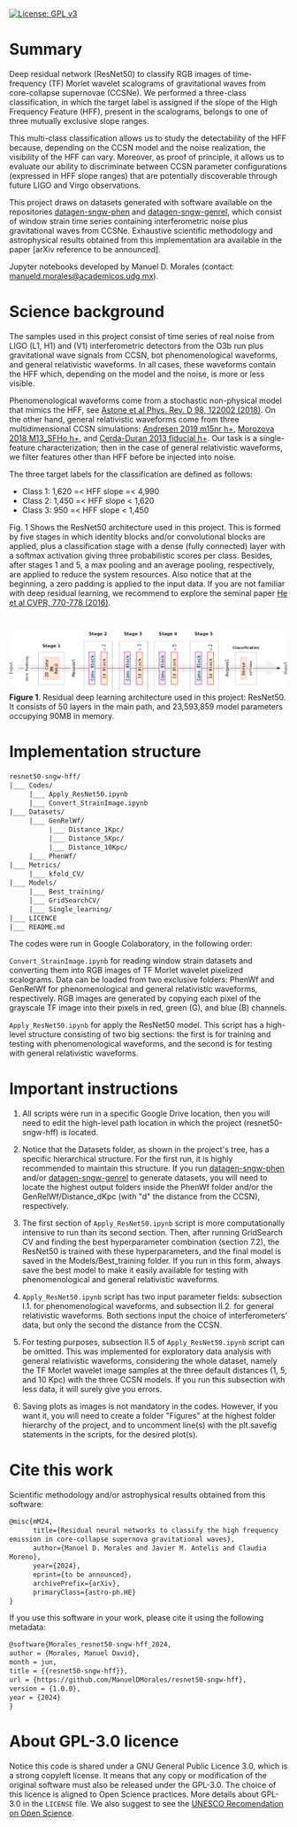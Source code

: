 [![License: GPL v3](https://img.shields.io/badge/License-GPLv3-blue.svg)](https://www.gnu.org/licenses/gpl-3.0)

# Summary

Deep residual network (ResNet50) to classify RGB images of time-frequency (TF) Morlet wavelet scalograms of gravitational waves from core-collapse supernovae (CCSNe). We performed a three-class classification, in which the target label is assigned if the slope of the High Frequency Feature (HFF), present in the scalograms, belongs to one of three mutually exclusive slope ranges.

This multi-class classification allows us to study the detectability of the HFF because, depending on the CCSN model and the noise realization, the visibility of the HFF can vary. Moreover, as proof of principle, it allows us to evaluate our ability to discriminate between CCSN parameter configurations (expressed in HFF slope ranges) that are potentially discoverable through future LIGO and Virgo observations.

This project draws on datasets generated with software available on the repositories [datagen-sngw-phen](https://github.com/ManuelDMorales/datagen-sngw-phen) and [datagen-sngw-genrel](https://github.com/ManuelDMorales/datagen-sngw-genrel), which consist of window strain time series containing interferometric noise plus gravitational waves from CCSNe. Exhaustive scientific methodology and astrophysical results obtained from this implementation ara available in the paper [arXiv reference to be announced].

Jupyter notebooks developed by Manuel D. Morales (contact: <manueld.morales@academicos.udg.mx>).

# Science background

The samples used in this project consist of time series of real noise from LIGO (L1, H1) and (V1) interferometric detectors from the O3b run plus gravitational wave signals from CCSN, bot phenomenological waveforms, and general relativistic waveforms. In all cases, these waveforms contain the HFF which, depending on the model and the noise, is more or less visible.

Phenomenological waveforms come from a stochastic non-physical model that mimics the HFF, see [Astone et al Phys. Rev. D 98, 122002 (2018)](https://doi.org/10.1103/PhysRevD.98.122002). On the other hand, general relativistic waveforms come from three multidimensional CCSN simulations: [Andresen 2019 m15nr h+](https://doi.org/10.1093/mnras/stz990), [Morozova 2018 M13_SFHo h+](https://doi.org/10.3847/1538-4357/aac5f1), and [Cerda-Duran 2013 fiducial h+](https://iopscience.iop.org/article/10.1088/2041-8205/779/2/L18). Our task is a single-feature characterization; then in the case of general relativistic waveforms, we filter features other than HFF before be injected into noise.

The three target labels for the classification are defined as follows:

- Class 1:  1,620 =< HFF slope =< 4,990
- Class 2: 1,450 =< HFF slope < 1,620
- Class 3: 950 =< HFF slope < 1,450

Fig. 1 Shows the ResNet50 architecture used in this project. This is formed by five stages in which identity blocks and/or convolutional blocks are applied, plus a classification stage with a dense (fully connected) layer with a softmax activation giving three probabilistic scores per class. Besides, after stages 1 and 5, a max pooling and an average pooling, respectively, are applied to reduce the system resources. Also notice that at the beginning, a zero padding is applied to the input data. If you are not familiar with deep residual learning, we recommend to explore the seminal paper [He et al CVPR, 770-778 (2016)](https://doi.org/10.1109/CVPR.2016.90).

<br/>

![ResNet50](Pictures/ResNet50_complete.png)
<b>Figure 1</b>. Residual deep learning architecture used in this project: ResNet50. It consists of 50 layers in the main path, and 23,593,859 model parameters occupying 90MB in memory.

# Implementation structure

```
resnet50-sngw-hff/
|___ Codes/
     |___ Apply_ResNet50.ipynb
     |___ Convert_StrainImage.ipynb
|___ Datasets/
     |___ GenRelWf/
          |___ Distance_1Kpc/
          |___ Distance_5Kpc/
          |___ Distance_10Kpc/
     |___ PhenWf/
|___ Metrics/
     |___ kfold_CV/
|___ Models/
     |___ Best_training/
     |___ GridSearchCV/
     |___ Single_learning/
|___ LICENCE
|___ README.md
```

The codes were run in Google Colaboratory, in the following order:

`Convert_StrainImage.ipynb` for reading window strain datasets and converting them into RGB images of TF Morlet wavelet pixelized scalograms. Data can be loaded from two exclusive folders: PhenWf and GenRelWf for phenomenological and general relativistic waveforms, respectively. RGB images are generated by copying each pixel of the grayscale TF image into their pixels in red, green (G), and blue (B) channels.

`Apply_ResNet50.ipynb` for apply the ResNet50 model. This script has a high-level structure consisting of two big sections: the first is for training and testing with phenomenological waveforms, and the second is for testing with general relativistic waveforms.

# Important instructions

1. All scripts were run in a specific Google Drive location, then you will need to edit the high-level path location in which the project (resnet50-sngw-hff) is located.
   
2. Notice that the Datasets folder, as shown in the project's tree, has a specific hierarchical structure. For the first run, it is highly recommended to maintain this structure. If you run [datagen-sngw-phen](https://github.com/ManuelDMorales/datagen-sngw-phen) and/or [datagen-sngw-genrel](https://github.com/ManuelDMorales/datagen-sngw-genrel) to generate datasets, you will need to locate the highest output folders inside the PhenWf folder and/or the GenRelWf/Distance_dKpc (with "d" the distance from the CCSN), respectively.

3. The first section of `Apply_ResNet50.ipynb` script is more computationally intensive to run than its second section. Then, after running GridSearch CV and finding the best hyperparameter combination (section 7.2), the ResNet50 is trained with these hyperparameters, and the final model is saved in the Models/Best_training folder. If you run in this form, always save the best model to make it easily available for testing with phenomenological and general relativistic waveforms.

5. `Apply_ResNet50.ipynb` script has two input parameter fields: subsection I.1. for phenomenological waveforms, and subsection II.2. for general relativistic waveforms. Both sections input the choice of interferometers' data, but only the second the distance from the CCSN.

6. For testing purposes, subsection II.5 of `Apply_ResNet50.ipynb` script can be omitted. This was implemented for exploratory data analysis with general relativistic waveforms, considering the whole dataset, namely the TF Morlet wavelet image samples at the three default distances (1, 5, and 10 Kpc) with the three CCSN models. If you run this subsection with less data, it will surely give you errors.
   
7. Saving plots as images is not mandatory in the codes. However, if you want it, you will need to create a folder "Figures" at the highest folder hierarchy of the project, and to uncomment line(s) with the plt.savefig statements in the scripts, for the desired plot(s).

# Cite this work

Scientific methodology and/or astrophysical results obtained from this software:

```
@misc{mM24,
      title={Residual neural networks to classify the high frequency emission in core-collapse supernova gravitational waves}, 
      author={Manuel D. Morales and Javier M. Antelis and Claudia Moreno},
      year={2024},
      eprint={to be announced},
      archivePrefix={arXiv},
      primaryClass={astro-ph.HE}
}
```

If you use this software in your work, please cite it using the following metadata:

```
@software{Morales_resnet50-sngw-hff_2024,
author = {Morales, Manuel David},
month = jun,
title = {{resnet50-sngw-hff}},
url = {https://github.com/ManuelDMorales/resnet50-sngw-hff},
version = {1.0.0},
year = {2024}
}
```

# About GPL-3.0 licence

Notice this code is shared under a GNU General Public Licence 3.0, which is a strong copyleft license. It means that any copy or modification of the original software must also be released under the GPL-3.0. The choice of this licence is aligned to Open Science practices. More details about GPL-3.0 in the `LICENSE` file. We also suggest to see the [UNESCO Recomendation on Open Science](https://www.unesco.org/en/open-science/about?hub=686).
